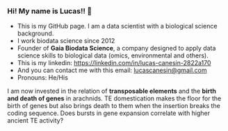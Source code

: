 ### Hi! My name is Lucas!! 👋

  - This is my GitHub page. I am a data scientist with a biological science background.
  - I work biodata science since 2012
  - Founder of **Gaia Biodata Science**, a company designed to apply data science skills to biological data (omics, environmental and others).
  - This is my linkedin: https://linkedin.com/in/lucas-canesin-2822a170
  - And you can contact me with this email: lucascanesin@gmail.com
  - Pronouns: He/His
  
  I am now invested in the relation of **transposable elements** and the **birth and death of genes** in arachnids. TE domestication makes the floor for the birth of genes but also brings death to them when the insertion breaks the coding sequence. Does bursts in gene expansion correlate with higher ancient TE activity?

<!--
**lcanesin/lcanesin** is a ✨ _special_ ✨ repository because its `README.md` (this file) appears on your GitHub profile.

Here are some ideas to get you started:

- 🔭 I’m currently working on ...
- 🌱 I’m currently learning ...
- 👯 I’m looking to collaborate on ...
- 🤔 I’m looking for help with ...
- 💬 Ask me about ...
- 📫 How to reach me: ...
- 😄 Pronouns: ...
- ⚡ Fun fact: ...
-->
